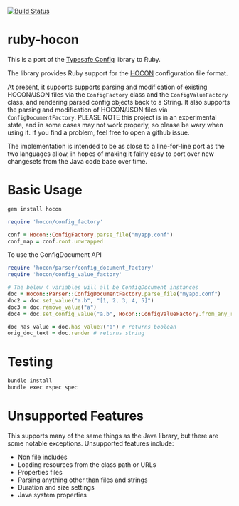[![Build Status](https://travis-ci.org/puppetlabs/ruby-hocon.png?branch=master)](https://travis-ci.org/puppetlabs/ruby-hocon)

ruby-hocon
==========

This is a port of the [Typesafe Config](https://github.com/typesafehub/config) library to Ruby.

The library provides Ruby support for the [HOCON](https://github.com/typesafehub/config/blob/master/HOCON.md) configuration file format.


At present, it supports supports parsing and modification of existing HOCON/JSON files via the `ConfigFactory` class and the `ConfigValueFactory` class, and rendering parsed config objects back to a String.
It also supports the parsing and modification of HOCON/JSON files via `ConfigDocumentFactory`.
PLEASE NOTE this project is in an experimental state, and in some cases may not work properly, so
please be wary when using it. If you find a problem, feel free to open a github issue.

The implementation is intended to be as close to a line-for-line port as the two languages allow, in hopes of making it fairly easy to port over new changesets from the Java code base over time.

Basic Usage
===========

```sh
gem install hocon
```


```rb
require 'hocon/config_factory'

conf = Hocon::ConfigFactory.parse_file("myapp.conf")
conf_map = conf.root.unwrapped
```

To use the ConfigDocument API

```rb
require 'hocon/parser/config_document_factory'
require 'hocon/config_value_factory'

# The below 4 variables will all be ConfigDocument instances
doc = Hocon::Parser::ConfigDocumentFactory.parse_file("myapp.conf")
doc2 = doc.set_value("a.b", "[1, 2, 3, 4, 5]")
doc3 = doc.remove_value("a")
doc4 = doc.set_config_value("a.b", Hocon::ConfigValueFactory.from_any_ref([1, 2, 3, 4, 5]))

doc_has_value = doc.has_value?("a") # returns boolean
orig_doc_text = doc.render # returns string
```

Testing
=======

```sh
bundle install
bundle exec rspec spec
```

Unsupported Features
====================

This supports many of the same things as the Java library, but there are some notable exceptions. Unsupported features include:

* Non file includes
* Loading resources from the class path or URLs
* Properties files
* Parsing anything other than files and strings
* Duration and size settings
* Java system properties
